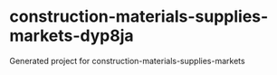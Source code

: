 # construction-materials-supplies-markets-dyp8ja
Generated project for construction-materials-supplies-markets
